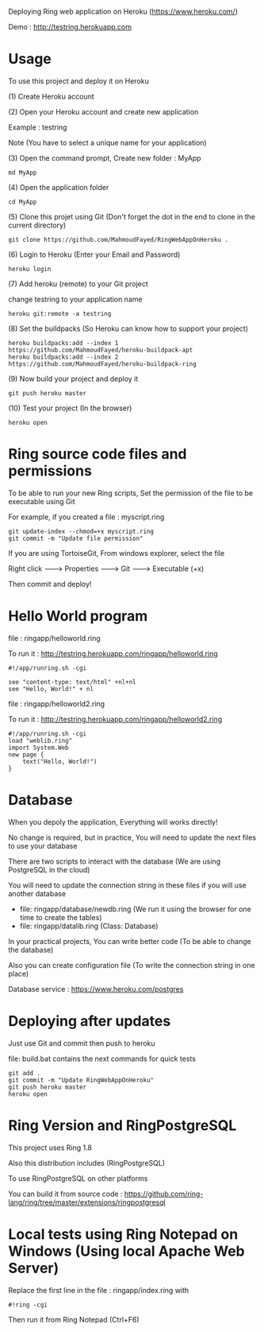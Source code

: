 Deploying Ring web application on Heroku (https://www.heroku.com/)

Demo : http://testring.herokuapp.com

# Usage

To use this project and deploy it on Heroku 

(1) Create Heroku account

(2) Open your Heroku account and create new application

Example : testring

Note (You have to select a unique name for your application)

(3) Open the command prompt, Create new folder : MyApp

	md MyApp

(4) Open the application folder

	cd MyApp	

(5) Clone this projet using Git (Don't forget the dot in the end to clone in the current directory)

	git clone https://github.com/MahmoudFayed/RingWebAppOnHeroku .

(6) Login to Heroku (Enter your Email and Password)

	heroku login

(7) Add heroku (remote) to your Git project

change testring to your application name

	heroku git:remote -a testring

(8) Set the buildpacks (So Heroku can know how to support your project)

	heroku buildpacks:add --index 1 https://github.com/MahmoudFayed/heroku-buildpack-apt
	heroku buildpacks:add --index 2 https://github.com/MahmoudFayed/heroku-buildpack-ring

(9) Now build your project and deploy it 

	git push heroku master

(10) Test your project (In the browser)

	heroku open

# Ring source code files and permissions 

To be able to run your new Ring scripts, Set the permission of the file to be executable using Git 

For example, if you created a file : myscript.ring 

	git update-index --chmod=+x myscript.ring 
	git commit -m "Update file permission" 	

If you are using TortoiseGit, From windows explorer, select the file 

Right click ---> Properties ---> Git ---> Executable (+x)

Then commit and deploy!

# Hello World program 

file : ringapp/helloworld.ring 

To run it : http://testring.herokuapp.com/ringapp/helloworld.ring 

	#!/app/runring.sh -cgi

	see "content-type: text/html" +nl+nl	
	see "Hello, World!" + nl


file : ringapp/helloworld2.ring 

To run it : http://testring.herokuapp.com/ringapp/helloworld2.ring 

	#!/app/runring.sh -cgi
	load "weblib.ring"
	import System.Web
	new page {
		text("Hello, World!")
	}


# Database 

When you depoly the application, Everything will works directly!

No change is required, but in practice, You will need to update the next files to use your database 

There are two scripts to interact with the database (We are using PostgreSQL in the cloud) 

You will need to update the connection string in these files if you will use another database 

* file: ringapp/database/newdb.ring (We run it using the browser for one time to create the tables)
* file: ringapp/datalib.ring (Class: Database)

In your practical projects, You can write better code (To be able to change the database)

Also you can create configuration file (To write the connection string in one place)

Database service : https://www.heroku.com/postgres 

# Deploying after updates 

Just use Git and commit then push to heroku 

file: build.bat contains the next commands for quick tests 

	git add .
	git commit -m "Update RingWebAppOnHeroku"
	git push heroku master
	heroku open

# Ring Version  and RingPostgreSQL 

This project uses Ring 1.8

Also this distribution includes (RingPostgreSQL) 

To use RingPostgreSQL on other platforms  

You can build it from source code : https://github.com/ring-lang/ring/tree/master/extensions/ringpostgresql

# Local tests using Ring Notepad on Windows (Using local Apache Web Server) 

Replace the first line in the file : ringapp/index.ring with 

	#!ring -cgi 

Then run it from Ring Notepad (Ctrl+F6)



